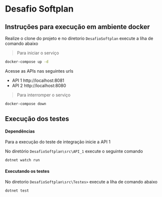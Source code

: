 # Desafio Softplan 

## Instruções para execução em ambiente docker

Realize o clone do projeto e no diretorio `DesafioSoftplan` execute a liha de comando abaixo
> Para iniciar o serviço
```bash
docker-compose up -d
``` 
Acesse as APIs nas seguintes urls

- API 1 http://localhost:8081
- API 2 http://localhost:8080

> Para interromper o serviço
````bash
docker-compose down
````

## Execução dos testes

#### Dependências

Para a execução do teste de integração inicie a API 1

No diretório `DesafioSoftplan\src\API_1` execute o seguinte comando  

````bash
dotnet watch run
````
#### Executando os testes
No diretorio `DesafioSoftplan\src\Testes>` execute a liha de comando abaixo
```bash
dotnet test
``` 
